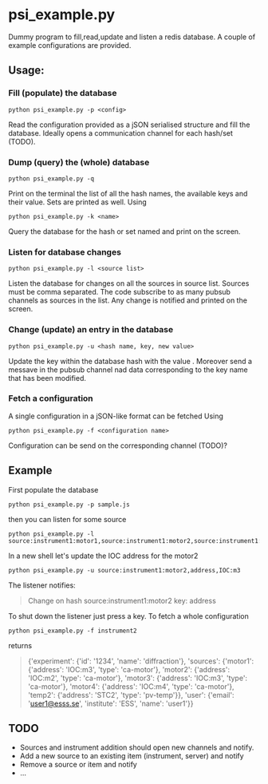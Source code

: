 # psi_example.py #

Dummy program to fill,read,update and listen a redis database. A couple of example configurations are provided.

## Usage: ##

### Fill (populate) the database ###

```
python psi_example.py -p <config>
```

Read the configuration <config> provided as a jSON serialised structure and fill the database. Ideally opens a communication channel for each hash/set (TODO).

### Dump (query) the (whole) database ###

```
python psi_example.py -q
```

Print on the terminal the list of all the hash names, the available keys and their value. Sets are printed as well. Using

```
python psi_example.py -k <name>
```

Query the database for the hash or set named <name> and print on the screen.

### Listen for database changes ###

```
python psi_example.py -l <source list>
```

Listen the database for changes on all the sources in source list. Sources must be comma separated. The code subscribe to as many pubsub channels as sources in the list. Any change is notified and printed on the screen.

### Change (update) an entry in the database ###

```
python psi_example.py -u <hash name, key, new value>
```

Update the key <key> within the database hash <hash name> with the value <new value>. Moreover send a messave in the pubsub channel <hash name> nad data corresponding to the key name that has been modified.

### Fetch a configuration ###
A single configuration in a jSON-like format can be fetched Using
```
python psi_example.py -f <configuration name>
```
Configuration can be send on the corresponding channel (TODO)?

## Example ##

First populate the database
```
python psi_example.py -p sample.js
```

then you can listen for some source
```
python psi_example.py -l source:instrument1:motor1,source:instrument1:motor2,source:instrument1:motor3
```
In a new shell let's update the IOC address for the motor2
```
python psi_example.py -u source:instrument1:motor2,address,IOC:m3
```
The listener notifies:

> Change on hash source:instrument1:motor2 key: address

To shut down the listener just press a key.
To fetch a whole configuration
```
python psi_example.py -f instrument2
```
returns
> {'experiment': {'id': '1234', 'name': 'diffraction'},
 'sources': {'motor1': {'address': 'IOC:m3', 'type': 'ca-motor'},
             'motor2': {'address': 'IOC:m2', 'type': 'ca-motor'},
             'motor3': {'address': 'IOC:m3', 'type': 'ca-motor'},
             'motor4': {'address': 'IOC:m4', 'type': 'ca-motor'},
             'temp2': {'address': 'STC2', 'type': 'pv-temp'}},
 'user': {'email': 'user1@esss.se', 'institute': 'ESS', 'name': 'user1'}}

## TODO ##

- Sources and instrument addition should open new channels and notify.
- Add a new source to an existing item (instrument, server) and notify
- Remove a source or  item and notify
- ...
